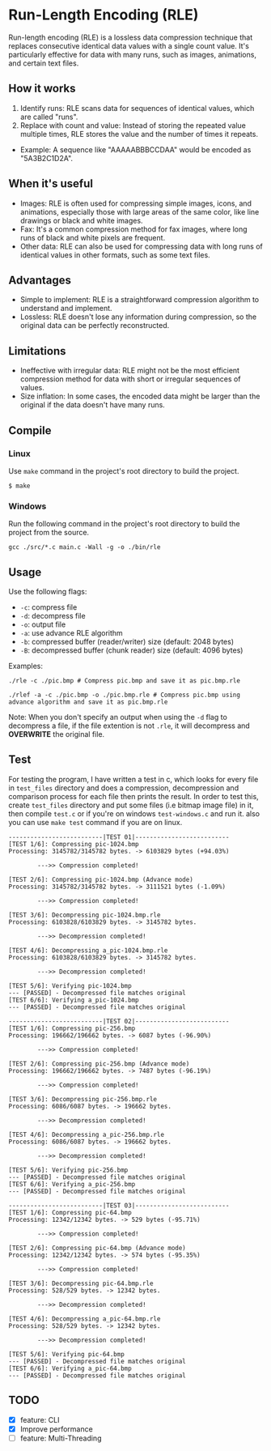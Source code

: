 # Run-Length Encoding (RLE)
Run-length encoding (RLE) is a lossless data compression technique that replaces consecutive identical data values with a single count value. It's particularly effective for data with many runs, such as images, animations, and certain text files. 

## How it works
1. Identify runs: RLE scans data for sequences of identical values, which are called "runs". 
2. Replace with count and value: Instead of storing the repeated value multiple times, RLE stores the value and the number of times it repeats. 
- Example: A sequence like "AAAAABBBCCDAA" would be encoded as "5A3B2C1D2A". 

## When it's useful
- Images:
RLE is often used for compressing simple images, icons, and animations, especially those with large areas of the same color, like line drawings or black and white images. 
- Fax:
It's a common compression method for fax images, where long runs of black and white pixels are frequent. 
- Other data:
RLE can also be used for compressing data with long runs of identical values in other formats, such as some text files. 

## Advantages
- Simple to implement:
RLE is a straightforward compression algorithm to understand and implement.
- Lossless:
RLE doesn't lose any information during compression, so the original data can be perfectly reconstructed. 

## Limitations
- Ineffective with irregular data:
RLE might not be the most efficient compression method for data with short or irregular sequences of values.
- Size inflation:
In some cases, the encoded data might be larger than the original if the data doesn't have many runs.

## Compile

### Linux

Use `make` command in the project's root directory to build the project.
```
$ make
```

### Windows

Run the following command in the project's root directory to build the project from the source.
```
gcc ./src/*.c main.c -Wall -g -o ./bin/rle
```

## Usage

Use the following flags:
- `-c`: compress file
- `-d`: decompress file
- `-o`: output file
- `-a`: use advance RLE algorithm
- `-b`: compressed buffer (reader/writer) size (default: 2048 bytes)
- `-B`: decompressed buffer (chunk reader) size (default: 4096 bytes)

Examples:
```
./rle -c ./pic.bmp # Compress pic.bmp and save it as pic.bmp.rle
```
```
./rlef -a -c ./pic.bmp -o ./pic.bmp.rle # Compress pic.bmp using advance algorithm and save it as pic.bmp.rle
```
Note: When you don't specify an output when using the `-d` flag to decompress a file, if the file extention is not `.rle`, it will decompress and **OVERWRITE** the original file.

## Test

For testing the program, I have written a test in c, which looks for every file in `test_files` directory and does a compression, decompression and comparison process for each file then prints the result. In order to test this, create `test_files` directory and put some files (i.e bitmap image file) in it, then compile `test.c` or if you're on windows `test-windows.c` and run it. also you can use `make test` command if you are on linux.
```
--------------------------|TEST 01|--------------------------
[TEST 1/6]: Compressing pic-1024.bmp
Processing: 3145782/3145782 bytes. -> 6103829 bytes (+94.03%)

        --->> Compression completed!

[TEST 2/6]: Compressing pic-1024.bmp (Advance mode)
Processing: 3145782/3145782 bytes. -> 3111521 bytes (-1.09%)

        --->> Compression completed!

[TEST 3/6]: Decompressing pic-1024.bmp.rle
Processing: 6103828/6103829 bytes. -> 3145782 bytes.

        --->> Decompression completed!

[TEST 4/6]: Decompressing a_pic-1024.bmp.rle
Processing: 6103828/6103829 bytes. -> 3145782 bytes.

        --->> Decompression completed!

[TEST 5/6]: Verifying pic-1024.bmp
--- [PASSED] - Decompressed file matches original
[TEST 6/6]: Verifying a_pic-1024.bmp
--- [PASSED] - Decompressed file matches original

--------------------------|TEST 02|--------------------------
[TEST 1/6]: Compressing pic-256.bmp
Processing: 196662/196662 bytes. -> 6087 bytes (-96.90%)

        --->> Compression completed!

[TEST 2/6]: Compressing pic-256.bmp (Advance mode)
Processing: 196662/196662 bytes. -> 7487 bytes (-96.19%)

        --->> Compression completed!

[TEST 3/6]: Decompressing pic-256.bmp.rle
Processing: 6086/6087 bytes. -> 196662 bytes.

        --->> Decompression completed!

[TEST 4/6]: Decompressing a_pic-256.bmp.rle
Processing: 6086/6087 bytes. -> 196662 bytes.

        --->> Decompression completed!

[TEST 5/6]: Verifying pic-256.bmp
--- [PASSED] - Decompressed file matches original
[TEST 6/6]: Verifying a_pic-256.bmp
--- [PASSED] - Decompressed file matches original

--------------------------|TEST 03|--------------------------
[TEST 1/6]: Compressing pic-64.bmp
Processing: 12342/12342 bytes. -> 529 bytes (-95.71%)

        --->> Compression completed!

[TEST 2/6]: Compressing pic-64.bmp (Advance mode)
Processing: 12342/12342 bytes. -> 574 bytes (-95.35%)

        --->> Compression completed!

[TEST 3/6]: Decompressing pic-64.bmp.rle
Processing: 528/529 bytes. -> 12342 bytes.

        --->> Decompression completed!

[TEST 4/6]: Decompressing a_pic-64.bmp.rle
Processing: 528/529 bytes. -> 12342 bytes.

        --->> Decompression completed!

[TEST 5/6]: Verifying pic-64.bmp
--- [PASSED] - Decompressed file matches original
[TEST 6/6]: Verifying a_pic-64.bmp
--- [PASSED] - Decompressed file matches original
```

## TODO
- [x] feature: CLI
- [x] Improve performance
- [ ] feature: Multi-Threading

